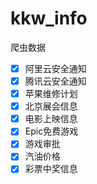 # kkw_info
爬虫数据

- [x] 阿里云安全通知
- [x] 腾讯云安全通知
- [x] 苹果维修计划
- [x] 北京展会信息
- [x] 电影上映信息
- [x] Epic免费游戏
- [x] 游戏审批
- [x] 汽油价格
- [x] 彩票中奖信息